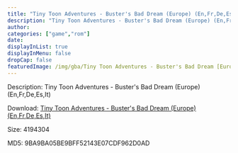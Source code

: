 ```yaml
---
title: "Tiny Toon Adventures - Buster's Bad Dream (Europe) (En,Fr,De,Es,It)"
description: "Tiny Toon Adventures - Buster's Bad Dream (Europe) (En,Fr,De,Es,It)"
author: 
categories: ["game","rom"]
date: 
displayInList: true
displayInMenu: false
dropCap: false
featuredImage: /img/gba/Tiny Toon Adventures - Buster's Bad Dream [Europe].jpg
---
```


Description: Tiny Toon Adventures - Buster's Bad Dream (Europe) (En,Fr,De,Es,It)

Download: <a style="text-decoration:underline;" href="https://mega.nz/#!rThkXKSb!133r9tAkXq4z8dMzLA2AOeo8SSevuxgzdi_T2GlWkMw" target = "_blank" rel = "nofollow" > Tiny Toon Adventures - Buster's Bad Dream (Europe) (En,Fr,De,Es,It)</a>

Size: 4194304

MD5: 9BA9BA05BE9BFF52143E07CDF962D0AD

